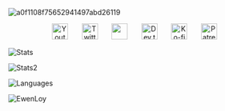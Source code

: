 


![a0f1108f75652941497abd26119](https://github.com/user-attachments/assets/00288857-0979-4787-8a09-c2b958114cbd)
<p>



<p align="center">
  <a href="https://www.youtube.com/@ewenloy"><img width="32px" alt="Youtube" title="Youtube" src="https://i.imgur.com/qiXu7b2.png"/></a>
  &#8287;&#8287;&#8287;&#8287;&#8287;
  <a href="https://twitter.com/ewenloy"><img width="32px" alt="Twitter" title="Twitter" src="https://i.imgur.com/OXZM1L6.png"/></a>
  &#8287;&#8287;&#8287;&#8287;&#8287;
  <a href="https://discord.gg/ewenloy" alt="Join our community"><img width="32px" src="https://i.imgur.com/OViZO8J.png"/></a>
  &#8287;&#8287;&#8287;&#8287;&#8287;
  <a href="https://dev.to/ewenloy"><img width="32px" alt="Dev.to" title="Giingu Dev.to" src="https://i.imgur.com/mVm29vK.png"></a>
  &#8287;&#8287;&#8287;&#8287;&#8287;
  <a href="https://www.donationalerts.com/r/ewenloy"><img width="32px" alt="Ko-fi" title="Buy me a coffee" src="https://i.imgur.com/PpLeD3K.png"/></a>
  &#8287;&#8287;&#8287;&#8287;&#8287;
  <a href="https://www.donationalerts.com/r/ewenloy"><img width="32px" alt="Patreon" title="Patreon" src="https://i.imgur.com/0uVwkoZ.png"/></a>
</p>
<p> <img alt="Stats" src="https://my-readme-five.vercel.app/api?username=EwenLoy&count_private=true&show_icons=true&show_icons=true&theme=prussian" /> </p>
<p> <img alt="Stats2" src="https://github-readme-streak-stats-one-alpha.vercel.app/?user=EwenLoy&theme=prussian" /> </p>
<p> <img alt="Languages" src="https://my-readme-five.vercel.app/api/top-langs/?username=EwenLoy&layout=compact&langs_count=10&show_icons=true&theme=prussian" /> </p>
<p> <img src="https://komarev.com/ghpvc/?username=EwenLoy&label=Profile%20views&color=0e75b6&style=flat" alt="EwenLoy" /> </p>

